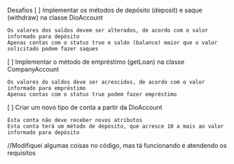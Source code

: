 Desafios
[ ] Implementar os métodos de depósito (deposit) e saque (withdraw) na classe DioAccount

    Os valores dos saldos devem ser alterados, de acordo com o valor informado para depósito
    Apenas contas com o status true e saldo (balance) maior que o valor solicitado podem fazer saques

[ ] Implementar o método de empréstimo (getLoan) na classe CompanyAccount

    Os valores do saldos deve ser acrescidos, de acordo com o valor informado para empréstimo
    Apenas contas com o status true podem fazer empréstimo

[ ] Criar um novo tipo de conta a partir da DioAccount

    Esta conta não deve receber novos atributos
    Esta conta terá um método de depósito, que acresce 10 a mais ao valor informado para depósito
//Modifiquei algumas coisas no código, mas tá funcionando e atendendo os requisitos
